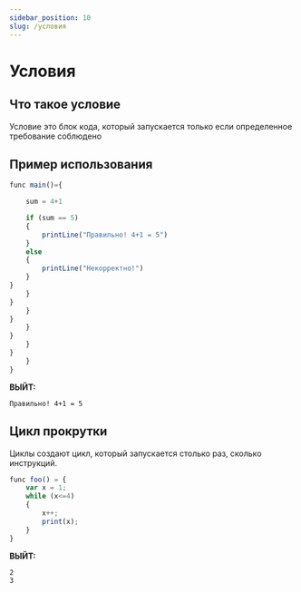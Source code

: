 ```yaml
---
sidebar_position: 10
slug: /условия
---
```


# Условия

## Что такое условие

Условие это блок кода, который запускается только если определенное требование соблюдено

## Пример использования

```jsx
func main()={

    sum = 4+1

    if (sum == 5)
    {
        printLine("Правильно! 4+1 = 5")
    }
    else
    {
        printLine("Некорректно!")
    }
}
    }
}
    }
}
    }
}
    }
}
    }
}
```

**ВЫЙТ:**

`Правильно! 4+1 = 5`

## Цикл прокрутки

Циклы создают цикл, который запускается столько раз, сколько инструкций.

```jsx
func foo() = {
    var x = 1;
    while (x<=4)
    {
        x++;
        print(x);
    }
}
```

**ВЫЙТ:**

```
2
3
```
